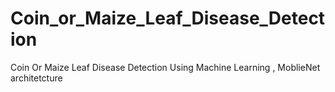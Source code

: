 # Coin_or_Maize_Leaf_Disease_Detection
Coin Or Maize Leaf Disease Detection Using Machine Learning , MoblieNet architetcture

